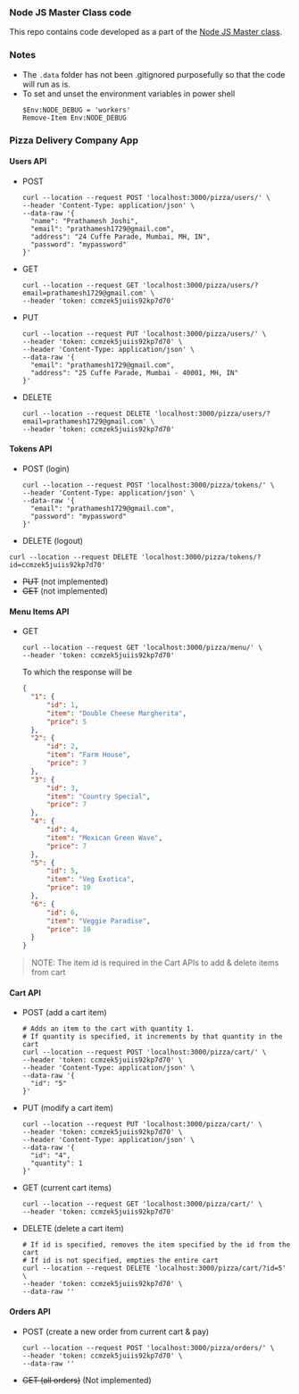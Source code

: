 ### Node JS Master Class code

This repo contains code developed as a part of the [Node JS Master class](https://pirple.thinkific.com/courses/take/the-nodejs-master-class/lessons/3810868-logging-to-files).


### Notes

- The `.data` folder has not been .gitignored purposefully so that the code will run as is.
- To set and unset the environment variables in power shell   
  ```shell
  $Env:NODE_DEBUG = 'workers'
  Remove-Item Env:NODE_DEBUG
  ```


### Pizza Delivery Company App

#### Users API
- POST   
  ```shell
  curl --location --request POST 'localhost:3000/pizza/users/' \
  --header 'Content-Type: application/json' \
  --data-raw '{
  	"name": "Prathamesh Joshi",
  	"email": "prathamesh1729@gmail.com",
  	"address": "24 Cuffe Parade, Mumbai, MH, IN",
  	"password": "mypassword"
  }'
  ```
- GET
  ```shell
  curl --location --request GET 'localhost:3000/pizza/users/?email=prathamesh1729@gmail.com' \
  --header 'token: ccmzek5juiis92kp7d70'
  ```
- PUT   
  ```shell
  curl --location --request PUT 'localhost:3000/pizza/users/' \
  --header 'token: ccmzek5juiis92kp7d70' \
  --header 'Content-Type: application/json' \
  --data-raw '{
  	"email": "prathamesh1729@gmail.com",
  	"address": "25 Cuffe Parade, Mumbai - 40001, MH, IN"
  }'
  ```
- DELETE   
  ```shell
  curl --location --request DELETE 'localhost:3000/pizza/users/?email=prathamesh1729@gmail.com' \
  --header 'token: ccmzek5juiis92kp7d70'
  ```

#### Tokens API
- POST (login)  
  ```shell
  curl --location --request POST 'localhost:3000/pizza/tokens/' \
  --header 'Content-Type: application/json' \
  --data-raw '{
  	"email": "prathamesh1729@gmail.com",
  	"password": "mypassword"
  }'
  ```
- DELETE (logout)  
```shell
curl --location --request DELETE 'localhost:3000/pizza/tokens/?id=ccmzek5juiis92kp7d70'
```
- ~~PUT~~ (not implemented)
- ~~GET~~ (not implemented)

#### Menu Items API
- GET   
  ```shell
  curl --location --request GET 'localhost:3000/pizza/menu/' \
  --header 'token: ccmzek5juiis92kp7d70'
  ```  
  To which the response will be
  ```json
  {
    "1": {
        "id": 1,
        "item": "Double Cheese Margherita",
        "price": 5
    },
    "2": {
        "id": 2,
        "item": "Farm House",
        "price": 7
    },
    "3": {
        "id": 3,
        "item": "Country Special",
        "price": 7
    },
    "4": {
        "id": 4,
        "item": "Mexican Green Wave",
        "price": 7
    },
    "5": {
        "id": 5,
        "item": "Veg Exotica",
        "price": 10
    },
    "6": {
        "id": 6,
        "item": "Veggie Paradise",
        "price": 10
    }
  }
  ```

> NOTE: The item id is required in the Cart APIs to add & delete items from cart

#### Cart API
- POST (add a cart item)     
  ```shell
  # Adds an item to the cart with quantity 1.
  # If quantity is specified, it increments by that quantity in the cart
  curl --location --request POST 'localhost:3000/pizza/cart/' \
  --header 'token: ccmzek5juiis92kp7d70' \
  --header 'Content-Type: application/json' \
  --data-raw '{
  	"id": "5"
  }'
  ```     
- PUT (modify a cart item)     
  ```shell
  curl --location --request PUT 'localhost:3000/pizza/cart/' \
  --header 'token: ccmzek5juiis92kp7d70' \
  --header 'Content-Type: application/json' \
  --data-raw '{
  	"id": "4",
  	"quantity": 1
  }'
  ```    
- GET (current cart items)   
  ```shell
  curl --location --request GET 'localhost:3000/pizza/cart/' \
  --header 'token: ccmzek5juiis92kp7d70'
  ```
- DELETE (delete a cart item)
  ```shell
  # If id is specified, removes the item specified by the id from the cart
  # If id is not specified, empties the entire cart
  curl --location --request DELETE 'localhost:3000/pizza/cart/?id=5' \
  --header 'token: ccmzek5juiis92kp7d70' \
  --data-raw ''
  ```
#### Orders API
- POST (create a new order from current cart & pay)  
  ```shell
  curl --location --request POST 'localhost:3000/pizza/orders/' \
  --header 'token: ccmzek5juiis92kp7d70' \
  --data-raw ''
  ```
- ~~GET (all orders)~~ (Not implemented)
